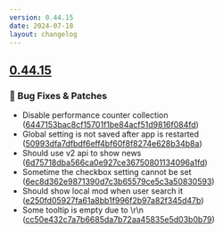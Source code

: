 ```yaml
---
version: 0.44.15
date: 2024-07-18
layout: changelog
---
```

## [0.44.15](#0.44.15)
### 🐛 Bug Fixes & Patches

- Disable performance counter collection ([6447153bac8cf15701f1be84acf51d9816f084fd](https://github.com/Voxelum/x-minecraft-launcher/commit/6447153bac8cf15701f1be84acf51d9816f084fd))
- Global setting is not saved after app is restarted ([50993dfa7dfbdf6eff4bf60f8f8274e628b34b8a](https://github.com/Voxelum/x-minecraft-launcher/commit/50993dfa7dfbdf6eff4bf60f8f8274e628b34b8a))
- Should use v2 api to show news ([6d75718dba566ca0e927ce36750801134096a1fd](https://github.com/Voxelum/x-minecraft-launcher/commit/6d75718dba566ca0e927ce36750801134096a1fd))
- Sometime the checkbox setting cannot be set ([6ec8d362e9871390d7c3b65579ce5c3a50830593](https://github.com/Voxelum/x-minecraft-launcher/commit/6ec8d362e9871390d7c3b65579ce5c3a50830593))
- Should show local mod when user search it ([e250fd05927fa61a8bb1f996f2b97a82f345d47b](https://github.com/Voxelum/x-minecraft-launcher/commit/e250fd05927fa61a8bb1f996f2b97a82f345d47b))
- Some tooltip is empty due to \r\n ([cc50e432c7a7b6685da7b72aa45835e5d03b0b79](https://github.com/Voxelum/x-minecraft-launcher/commit/cc50e432c7a7b6685da7b72aa45835e5d03b0b79))
